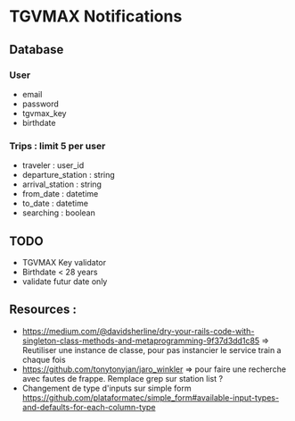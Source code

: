 # TGVMAX Notifications

## Database

### User
* email
* password
* tgvmax_key
* birthdate

### Trips : limit 5 per user
* traveler : user_id
* departure_station : string
* arrival_station : string
* from_date : datetime
* to_date : datetime
* searching : boolean


## TODO
* TGVMAX Key validator
* Birthdate < 28 years
* validate futur date only


## Resources :
* https://medium.com/@davidsherline/dry-your-rails-code-with-singleton-class-methods-and-metaprogramming-9f37d3dd1c85 => Reutiliser une instance de classe, pour pas instancier le service train a chaque fois
* https://github.com/tonytonyjan/jaro_winkler => pour faire une recherche avec fautes de frappe. Remplace grep sur station list ?
* Changement de type d'inputs sur simple form https://github.com/plataformatec/simple_form#available-input-types-and-defaults-for-each-column-type